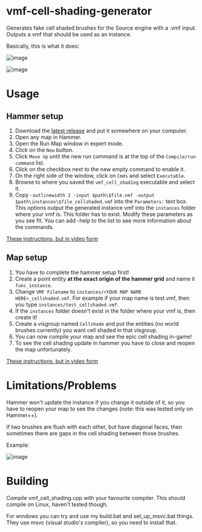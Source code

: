 # vmf-cell-shading-generator
Generates fake cell shaded brushes for the Source engine with a .vmf input. Outputs a vmf that should be used as an instance.

Basically, this is what it does:

![image](https://user-images.githubusercontent.com/25118806/172063323-1e46d7a3-f283-413d-aeea-459fe6a8e856.png)

![image](https://user-images.githubusercontent.com/25118806/172063328-8435cc15-0b9b-45c3-828c-0d65d742d3b7.png)


# Usage

## Hammer setup

1. Download the [latest release](https://github.com/GameChaos/vmf-cell-shading-generator/releases) and put it somewhere on your computer.
2. Open any map in Hammer.
3. Open the Run Map window in expert mode.
4. Click on the `New` button.
5. Click `Move Up` until the new run command is at the top of the `Compile/run command` list.
6. Click on the checkbox next to the new empty command to enable it.
7. On the right side of the window, click on `Cmds` and select `Executable`.
8. Browse to where you saved the `vmf_cell_shading` executable and select it.
9. Copy `-outlinewidth 2 -input $path\$file.vmf -output $path\instances\$file_cellshaded.vmf` into the `Parameters:` text box. This options output the generated instance vmf into the `instances` folder where your vmf is. This folder has to exist. Modify these parameters as you see fit. You can add -help to the list to see more information about the commands.

[These instructions, but in video form](https://youtu.be/JhnN4ZsGzhE)

## Map setup

1. You have to complete the hammer setup first!
3. Create a point entity **at the exact origin of the hammer grid** and name it `func_instance`.
4. Change `VMF Filename` to `instances/<YOUR MAP NAME HERE>_cellshaded.vmf`. For example if your map name is test.vmf, then you type `instances/test_cellshaded.vmf`.
5. If the `instances` folder doesn't exist in the folder where your vmf is, then create it!
6. Create a visgroup named `Cellshade` and put the entities (no world brushes currently) you want cell shaded in that visgroup.
7. You can now compile your map and see the epic cell shading in-game!
8. To see the cell shading update in hammer you have to close and reopen the map unfortunately.

[These instructions, but in video form](https://youtu.be/PboGaKNj2mY)

# Limitations/Problems

Hammer won't update the instance if you change it outside of it, so you have to reopen your map to see the changes (note: this was tested only on Hammer++).

If two brushes are flush with each other, but have diagonal faces, then sometimes there are gaps in the cell shading between those brushes.

Example:

![image](https://user-images.githubusercontent.com/25118806/172063147-fa9551f4-03d5-4edc-97dd-15db6d2ba0cd.png)

# Building

Compile vmf_cell_shading.cpp with your favourite compiler. This should compile on Linux, haven't tested though.

For windows you can try and use my build.bat and set_up_msvc.bat things. They use msvc (visual studio's compiler), so you need to install that.
